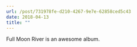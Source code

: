 ```yaml
---
url: /post/731978fe-d210-4267-9e7e-62858ced5c43
date: 2018-04-13
title: ""
---
```


Full Moon River is an awesome album.
